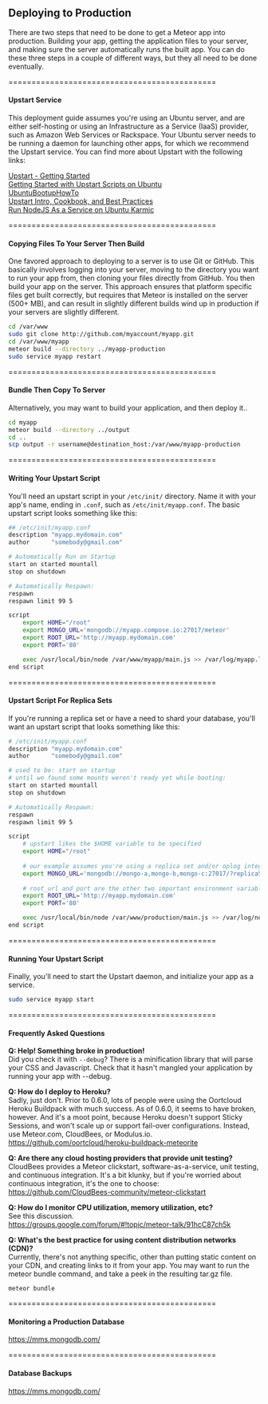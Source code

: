 ## Deploying to Production  

There are two steps that need to be done to get a Meteor app into production.  Building your app, getting the application files to your server, and making sure the server automatically runs the built app.  You can do these three steps in a couple of different ways, but they all need to be done eventually.

=============================================
#### Upstart Service  

This deployment guide assumes you're using an Ubuntu server, and are either self-hosting or using an Infrastructure as a Service (IaaS) provider, such as Amazon Web Services or Rackspace.  Your Ubuntu server needs to be running a daemon for launching other apps, for which we recommend the Upstart service.  You can find more about Upstart with the following links:    

[Upstart - Getting Started](http://upstart.ubuntu.com/getting-started.html)  
[Getting Started with Upstart Scripts on Ubuntu](http://buddylindsey.com/getting-started-with-and-understanding-upstart-scripts-on-ubuntu/)  
[UbuntuBootupHowTo](https://help.ubuntu.com/community/UbuntuBootupHowto)  
[Upstart Intro, Cookbook, and Best Practices](http://upstart.ubuntu.com/cookbook/)  
[Run NodeJS As a Service on Ubuntu Karmic](http://kvz.io/blog/2009/12/15/run-nodejs-as-a-service-on-ubuntu-karmic/  )  

=============================================
#### Copying Files To Your Server Then Build

One favored approach to deploying to a server is to use Git or GitHub.  This basically involves logging into your server, moving to the directory you want to run your app from, then cloning your files directly from GitHub.  You then build your app on the server.  This approach ensures that platform specific files get built correctly, but requires that Meteor is installed on the server (500+ MB), and can result in slightly different builds wind up in production if your servers are slightly different.  

````sh
cd /var/www
sudo git clone http://github.com/myaccount/myapp.git
cd /var/www/myapp
meteor build --directory ../myapp-production
sudo service myapp restart
````

=============================================
#### Bundle Then Copy To Server

Alternatively, you may want to build your application, and then deploy it..  

````sh
cd myapp
meteor build --directory ../output
cd ..
scp output -r username@destination_host:/var/www/myapp-production
````


=============================================
#### Writing Your Upstart Script

You'll need an upstart script in your ``/etc/init/`` directory.  Name it with your app's name, ending in ``.conf``, such as ``/etc/init/myapp.conf``.  The basic upstart script looks something like this:    

````sh
## /etc/init/myapp.conf
description "myapp.mydomain.com"
author      "somebody@gmail.com"

# Automatically Run on Startup
start on started mountall
stop on shutdown

# Automatically Respawn:
respawn
respawn limit 99 5

script
    export HOME="/root"
    export MONGO_URL='mongodb://myapp.compose.io:27017/meteor'
    export ROOT_URL='http://myapp.mydomain.com'
    export PORT='80'

    exec /usr/local/bin/node /var/www/myapp/main.js >> /var/log/myapp.log 2>&1
end script
````


=============================================
#### Upstart Script For Replica Sets  

If you're running a replica set or have a need to shard your database, you'll want an upstart script that looks something like this:  

````sh
# /etc/init/myapp.conf
description "myapp.mydomain.com"
author      "somebody@gmail.com"

# used to be: start on startup
# until we found some mounts weren't ready yet while booting:
start on started mountall
stop on shutdown

# Automatically Respawn:
respawn
respawn limit 99 5

script
    # upstart likes the $HOME variable to be specified
    export HOME="/root"
    
    # our example assumes you're using a replica set and/or oplog integreation
    export MONGO_URL='mongodb://mongo-a,mongo-b,mongo-c:27017/?replicaSet=meteor'
    
    # root_url and port are the other two important environment variables to set
    export ROOT_URL='http://myapp.mydomain.com'
    export PORT='80'

    exec /usr/local/bin/node /var/www/production/main.js >> /var/log/node.log 2>&1
end script
````

=============================================
#### Running Your Upstart Script  

Finally, you'll need to start the Upstart daemon, and initialize your app as a service.  

````sh
sudo service myapp start
````


=============================================
#### Frequently Asked Questions  

**Q:  Help!  Something broke in production!**  
Did you check it with ``--debug``?  There is a minification library that will parse your CSS and Javascript.  Check that it hasn't mangled your application by running your app with --debug.

**Q:  How do I deploy to Heroku?**  
Sadly, just don't.  Prior to 0.6.0, lots of people were using the Oortcloud Heroku Buildpack with much success.  As of 0.6.0, it seems to have broken, however.  And it's a moot point, because Heroku doesn't support Sticky Sessions, and won't scale up or support fail-over configurations.  Instead, use Meteor.com, CloudBees, or Modulus.io.  
https://github.com/oortcloud/heroku-buildpack-meteorite

**Q:  Are there any cloud hosting providers that provide unit testing?**  
CloudBees provides a Meteor clickstart, software-as-a-service, unit testing, and continuous integration.  It's a bit klunky, but if you're worried about continuous integration, it's the one to choose:  
https://github.com/CloudBees-community/meteor-clickstart  

**Q:  How do I monitor CPU utilization, memory utilization, etc?**  
See this discussion.  
https://groups.google.com/forum/#!topic/meteor-talk/91hcC87ch5k  

**Q:  What's the best practice for using content distribution networks (CDN)?**  
Currently, there's not anything specific, other than putting static content on your CDN, and creating links to it from your app.  You may want to run the meteor bundle command, and take a peek in the resulting tar.gz file.
````
meteor bundle
````

=============================================
#### Monitoring a Production Database  
https://mms.mongodb.com/

=============================================
#### Database Backups  
https://mms.mongodb.com/


